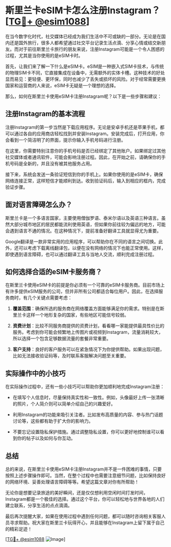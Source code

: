 # 斯里兰卡eSIM卡怎么注册Instagram？[[TG💪+ @esim1088](https://t.me/s/esim1088)]

在当今数字化时代，社交媒体已经成为我们生活中不可或缺的一部分。无论是在国内还是国外旅行，很多人都希望通过社交平台记录生活点滴、分享心情或结交新朋友。而对于前往斯里兰卡旅行的朋友来说，注册Instagram可能是一个令人困惑的过程，尤其是当你使用的是eSIM卡时。

首先，让我们来了解一下什么是eSIM卡。eSIM是一种嵌入式SIM卡技术，与传统的物理SIM卡不同，它直接集成在设备中，无需额外的实体卡槽。这种技术的好处显而易见：更轻便、更环保，同时也减少了丢失或损坏的风险。对于经常需要更换国家和运营商的人来说，eSIM卡无疑是一个理想的选择。

那么，如何在斯里兰卡使用eSIM卡注册Instagram呢？以下是一些步骤和建议：

## 注册Instagram的基本流程

注册Instagram的第一步当然是下载应用程序。无论是安卓手机还是苹果手机，都可以通过各自的应用商店轻松找到并安装Instagram。安装完成后，打开应用，你会看到一个简洁明了的界面，提示你输入手机号码进行注册。

在这里，你需要特别注意你的手机号码是否已经绑定了其他账户。如果绑定过其他社交媒体或者通讯软件，可能会影响注册过程。因此，在开始之前，请确保你的手机号码是全新的，并且没有被其他服务占用。

接下来，系统会发送一条验证短信到你的手机上。如果你使用的是eSIM卡，确保网络连接正常，这样短信才能顺利到达。收到验证码后，输入到相应的框内，完成验证步骤。

## 面对语言障碍怎么办？

斯里兰卡是一个多语言国家，主要使用僧伽罗语、泰米尔语以及英语三种语言。虽然大部分城市地区的居民都能流利使用英语，但如果你前往较为偏远的地方，可能会遇到语言不通的情况。在这种情况下，提前准备好翻译工具就显得尤为重要。

Google翻译是一款非常实用的应用程序，可以帮助你在不同的语言之间切换。此外，还可以考虑下载离线翻译包，以便在没有网络的情况下也能正常使用。这样，即使遇到语言障碍，也可以通过翻译工具与当地人交流，顺利完成注册过程。

## 如何选择合适的eSIM卡服务商？

在斯里兰卡使用eSIM卡的前提是你必须有一个可靠的eSIM卡服务商。目前市场上有许多提供eSIM服务的公司，但并非所有公司都适合每位用户。因此，在选择服务商时，有几个关键点需要考虑：

1. **覆盖范围**：确保所选的服务商在网络覆盖方面能够满足你的需求。特别是在斯里兰卡这样一个地形复杂的国家，有些地区可能信号较弱。
   
2. **资费计划**：比较不同服务商提供的资费计划，看看哪一家能提供最具性价比的服务。考虑到你可能会频繁地上传图片或视频到Instagram，流量消耗较大，所以选择一个包含足够数据流量的套餐非常重要。

3. **客户支持**：良好的客户服务可以在紧急情况下为你提供帮助。如果出现问题，比如无法接收验证码等，及时联系客服解决问题至关重要。

## 实际操作中的小技巧

在实际操作过程中，还有一些小技巧可以帮助你更加顺利地完成Instagram注册：

- 在填写个人信息时，尽量保持真实性和一致性。例如，头像最好上传一张清晰的照片，个人简介则可以简单介绍自己的兴趣爱好。
  
- 利用Instagram的功能来吸引关注者。比如发布高质量的内容、参与热门话题讨论等，这些都有助于扩大你的影响力。

- 不要忘记设置隐私保护措施。通过调整隐私设置，你可以更好地控制谁可以看到你的帖子以及如何与你互动。

## 总结

总的来说，在斯里兰卡使用eSIM卡注册Instagram并不是一件困难的事情，只要按照上述步骤操作即可。当然，在整个过程中也需要注意细节问题，比如保持良好的网络环境、妥善处理语言障碍等等。希望这篇文章对你有所帮助！

无论你是想要记录旅途的美好瞬间，还是仅仅想利用空闲时间打发时间，Instagram都是一个极佳的选择。通过这个平台，你可以轻松地与世界各地的人们建立联系，分享生活的点点滴滴。

最后再次提醒大家，如果在使用过程中遇到任何问题，都可以随时咨询相关客服人员寻求帮助。祝大家在斯里兰卡玩得开心，并且能够在Instagram上留下属于自己的精彩足迹！

[[TG💪+ @esim1088](https://t.me/s/esim1088) ![Image](https://i.postimg.cc/4NQfJmqS/Snipaste-2025-05-13-00-14-12.png)]